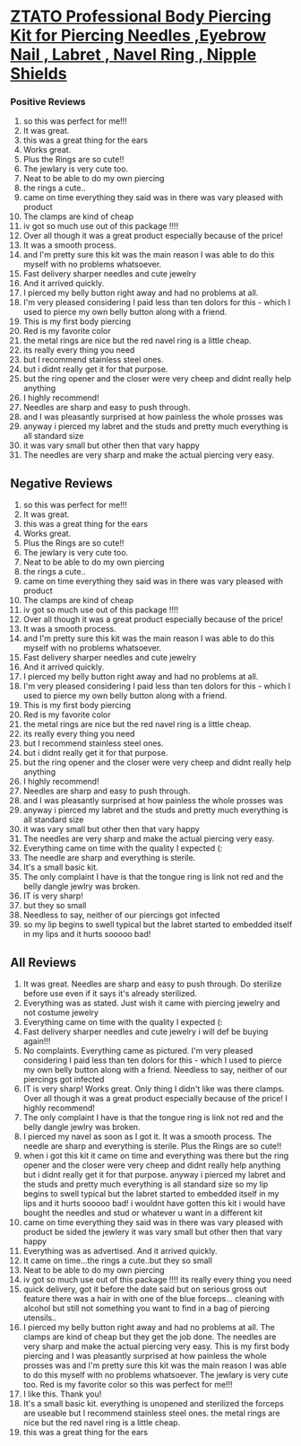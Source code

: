 # [ZTATO Professional Body Piercing Kit for Piercing Needles ,Eyebrow Nail , Labret , Navel Ring , Nipple Shields](https://products.checkmycream.com/products/ZTATO-Professional-Body-Piercing-Kit-for-Piercing-Needles-Eyebrow-Nail-Labret-Navel-Ring-Nipple-Shields.html)

### Positive Reviews

<ol>
      <li>so this was perfect for me!!!</li>
      <li>It was great.</li>
      <li>this was a great thing for the ears</li>
      <li>Works great.</li>
      <li>Plus the Rings are so cute!!</li>
      <li>The jewlary is very cute too.</li>
      <li>Neat to be able to do my own piercing</li>
      <li>the rings a cute..</li>
      <li>came on time everything they said was in there was vary pleased with product</li>
      <li>The clamps are kind of cheap</li>
      <li>iv got so much use out of this package !!!!</li>
      <li>Over all though it was a great product especially because of the price!</li>
      <li>It was a smooth process.</li>
      <li>and I&#x27;m pretty sure this kit was the main reason I was able to do this myself with no problems whatsoever.  </li>
      <li>Fast delivery sharper needles and cute jewelry</li>
      <li>And it arrived quickly.</li>
      <li>I pierced my belly button right away and had no problems at all.  </li>
      <li>I&#x27;m very pleased considering I paid less than ten dolors for this - which I used to pierce my own belly button along with a friend.</li>
      <li>This is my first body piercing</li>
      <li>Red is my favorite color</li>
      <li>the metal rings are nice but the red navel ring is a little cheap.</li>
      <li>its really every thing you need</li>
      <li>but I recommend stainless steel ones.</li>
      <li>but i didnt really get it for that purpose.</li>
      <li>but the ring opener and the closer were very cheep and didnt really help anything</li>
      <li>I highly recommend!</li>
      <li>Needles are sharp and easy to push through.</li>
      <li>and I was pleasantly surprised at how  painless the whole prosses was</li>
      <li>anyway i pierced my labret and the studs and pretty much everything is all standard size</li>
      <li>it was vary small but other then that vary happy</li>
      <li>The needles are very sharp and make the actual piercing very easy.</li>
</ol>


<h2>Negative Reviews</h2>
<ol>
<li> so this was perfect for me!!!</li>
<li> It was great.</li>
<li> this was a great thing for the ears</li>
<li> Works great.</li>
<li> Plus the Rings are so cute!!</li>
<li> The jewlary is very cute too.</li>
<li> Neat to be able to do my own piercing</li>
<li> the rings a cute..</li>
<li> came on time everything they said was in there was vary pleased with product</li>
<li> The clamps are kind of cheap</li>
<li> iv got so much use out of this package !!!!</li>
<li> Over all though it was a great product especially because of the price!</li>
<li> It was a smooth process.</li>
<li> and I&#x27;m pretty sure this kit was the main reason I was able to do this myself with no problems whatsoever.  </li>
<li> Fast delivery sharper needles and cute jewelry</li>
<li> And it arrived quickly.</li>
<li> I pierced my belly button right away and had no problems at all.  </li>
<li> I&#x27;m very pleased considering I paid less than ten dolors for this - which I used to pierce my own belly button along with a friend.</li>
<li> This is my first body piercing</li>
<li> Red is my favorite color</li>
<li> the metal rings are nice but the red navel ring is a little cheap.</li>
<li> its really every thing you need</li>
<li> but I recommend stainless steel ones.</li>
<li> but i didnt really get it for that purpose.</li>
<li> but the ring opener and the closer were very cheep and didnt really help anything</li>
<li> I highly recommend!</li>
<li> Needles are sharp and easy to push through.</li>
<li> and I was pleasantly surprised at how  painless the whole prosses was</li>
<li> anyway i pierced my labret and the studs and pretty much everything is all standard size</li>
<li> it was vary small but other then that vary happy</li>
<li> The needles are very sharp and make the actual piercing very easy.</li>
<li> Everything came on time with the quality I expected (:</li>
<li> The needle are sharp and everything is sterile.</li>
<li> It&#x27;s a small basic kit.</li>
<li> The only complaint I have is that the tongue ring is link not red and the belly dangle jewlry was broken.</li>
<li> IT is very sharp!</li>
<li> but they so small</li>
<li> Needless to say, neither of our piercings got infected</li>
<li> so my lip begins to swell typical but the labret started to embedded itself in my lips and it hurts sooooo bad!</li>
</ol>

<h2>All Reviews</h2>

<ol>
    <li> It was great. Needles are sharp and easy to push through. Do sterilize before use even if it says it&#x27;s already sterilized.</li>
    <li> Everything was as stated. Just wish it came with piercing jewelry and not costume jewelry</li>
    <li> Everything came on time with the quality I expected (:</li>
    <li> Fast delivery sharper needles and cute jewelry i will def be buying again!!!</li>
    <li> No complaints. Everything came as pictured. I&#x27;m very pleased considering I paid less than ten dolors for this - which I used to pierce my own belly button along with a friend. Needless to say, neither of our piercings got infected</li>
    <li> IT is very sharp! Works great. Only thing I didn&#x27;t like was there clamps. Over all though it was a great product especially because of the price! I highly recommend!</li>
    <li> The only complaint I have is that the tongue ring is link not red and the belly dangle jewlry was broken.</li>
    <li> I pierced my navel as soon as I got it.  It was a smooth process. The needle are sharp and everything is sterile. Plus the Rings are so cute!!</li>
    <li> when i got this kit it came on time and everything was there but the ring opener and the closer were very cheep and didnt really help anything but i didnt really get it for that purpose. anyway i pierced my labret and the studs and pretty much everything is all standard size so my lip begins to swell typical but the labret started to embedded itself in my lips and it hurts sooooo bad! i wouldnt have gotten this kit  i would have bought the needles and stud or whatever u want in a different kit</li>
    <li> came on time everything they said was in there was vary pleased with product be sided the jewlery it was vary small but other then that vary happy</li>
    <li> Everything was as advertised.  And it arrived quickly.</li>
    <li> It came on time...the rings a cute..but they so small</li>
    <li> Neat to be able to do my own piercing</li>
    <li> iv got so much use out of this package !!!! its really every thing you need</li>
    <li> quick delivery, got it before the date said but on serious gross out feature there was a hair in with one of the blue forceps... cleaning with alcohol but still not something you want to find in a bag of piercing utensils..</li>
    <li> I pierced my belly button right away and had no problems at all.  The clamps are kind of cheap but they get the job done. The needles are very sharp and make the actual piercing very easy. This is my first body piercing and I was pleasantly surprised at how  painless the whole prosses was and I&#x27;m pretty sure this kit was the main reason I was able to do this myself with no problems whatsoever.  The jewlary is very cute too. Red is my favorite color so this was perfect for me!!!</li>
    <li> I like this. Thank you!</li>
    <li> It&#x27;s a small basic kit. everything is unopened and sterilized the forceps are useable but I recommend stainless steel ones. the metal rings are nice but the red navel ring is a little cheap.</li>
    <li> this was a great thing for the ears</li>
</ol>




